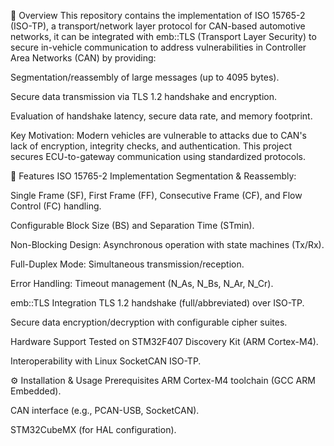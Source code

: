 📖 Overview
This repository contains the implementation of ISO 15765-2 (ISO-TP), a transport/network layer protocol for CAN-based automotive networks, it can be integrated with emb::TLS (Transport Layer Security) to secure in-vehicle communication to address vulnerabilities in Controller Area Networks (CAN) by providing:

Segmentation/reassembly of large messages (up to 4095 bytes).

Secure data transmission via TLS 1.2 handshake and encryption.

Evaluation of handshake latency, secure data rate, and memory footprint.

Key Motivation: Modern vehicles are vulnerable to attacks due to CAN's lack of encryption, integrity checks, and authentication. This project secures ECU-to-gateway communication using standardized protocols.

🚀 Features
ISO 15765-2 Implementation
Segmentation & Reassembly:

Single Frame (SF), First Frame (FF), Consecutive Frame (CF), and Flow Control (FC) handling.

Configurable Block Size (BS) and Separation Time (STmin).

Non-Blocking Design: Asynchronous operation with state machines (Tx/Rx).

Full-Duplex Mode: Simultaneous transmission/reception.

Error Handling: Timeout management (N_As, N_Bs, N_Ar, N_Cr).

emb::TLS Integration
TLS 1.2 handshake (full/abbreviated) over ISO-TP.

Secure data encryption/decryption with configurable cipher suites.

Hardware Support
Tested on STM32F407 Discovery Kit (ARM Cortex-M4).

Interoperability with Linux SocketCAN ISO-TP.

⚙️ Installation & Usage
Prerequisites
ARM Cortex-M4 toolchain (GCC ARM Embedded).

CAN interface (e.g., PCAN-USB, SocketCAN).

STM32CubeMX (for HAL configuration).
